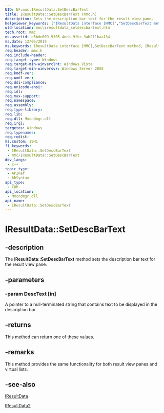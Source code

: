 ```yaml
---
UID: NF:mmc.IResultData.SetDescBarText
title: IResultData::SetDescBarText (mmc.h)
description: Sets the description bar text for the result view pane.
helpviewer_keywords: ["IResultData interface [MMC]","SetDescBarText method","IResultData.SetDescBarText","IResultData2 interface [MMC]","SetDescBarText method","IResultData2::SetDescBarText","IResultData::SetDescBarText","SetDescBarText","SetDescBarText method [MMC]","SetDescBarText method [MMC]","IResultData interface","SetDescBarText method [MMC]","IResultData2 interface","_slate_iresultdata_setdescbartext","mmc.iresultdata_setdescbartext","mmc/IResultData2::SetDescBarText","mmc/IResultData::SetDescBarText"]
old-location: mmc\iresultdata_setdescbartext.htm
tech.root: mmc
ms.assetid: e5bde009-9f05-4ecb-9fbc-3ab211baa184
ms.date: 12/05/2018
ms.keywords: IResultData interface [MMC],SetDescBarText method, IResultData.SetDescBarText, IResultData2 interface [MMC],SetDescBarText method, IResultData2::SetDescBarText, IResultData::SetDescBarText, SetDescBarText, SetDescBarText method [MMC], SetDescBarText method [MMC],IResultData interface, SetDescBarText method [MMC],IResultData2 interface, _slate_iresultdata_setdescbartext, mmc.iresultdata_setdescbartext, mmc/IResultData2::SetDescBarText, mmc/IResultData::SetDescBarText
req.header: mmc.h
req.include-header: 
req.target-type: Windows
req.target-min-winverclnt: Windows Vista
req.target-min-winversvr: Windows Server 2008
req.kmdf-ver: 
req.umdf-ver: 
req.ddi-compliance: 
req.unicode-ansi: 
req.idl: 
req.max-support: 
req.namespace: 
req.assembly: 
req.type-library: 
req.lib: 
req.dll: Mmcndmgr.dll
req.irql: 
targetos: Windows
req.typenames: 
req.redist: 
ms.custom: 19H1
f1_keywords:
 - IResultData::SetDescBarText
 - mmc/IResultData::SetDescBarText
dev_langs:
 - c++
topic_type:
 - APIRef
 - kbSyntax
api_type:
 - COM
api_location:
 - Mmcndmgr.dll
api_name:
 - IResultData::SetDescBarText
---
```


# IResultData::SetDescBarText


## -description

The <b>IResultData::SetDescBarText</b> method sets the description bar text for the result view pane.

## -parameters

### -param DescText [in]

A pointer to a null-terminated string that contains text to be displayed in the description bar.

## -returns

This method can return one of these values.

## -remarks

This method provides the same functionality for both result view panes and virtual lists.

## -see-also

<a href="/windows/desktop/api/mmc/nn-mmc-iresultdata">IResultData</a>



<a href="/windows/desktop/api/mmc/nn-mmc-iresultdata2">IResultData2</a>

